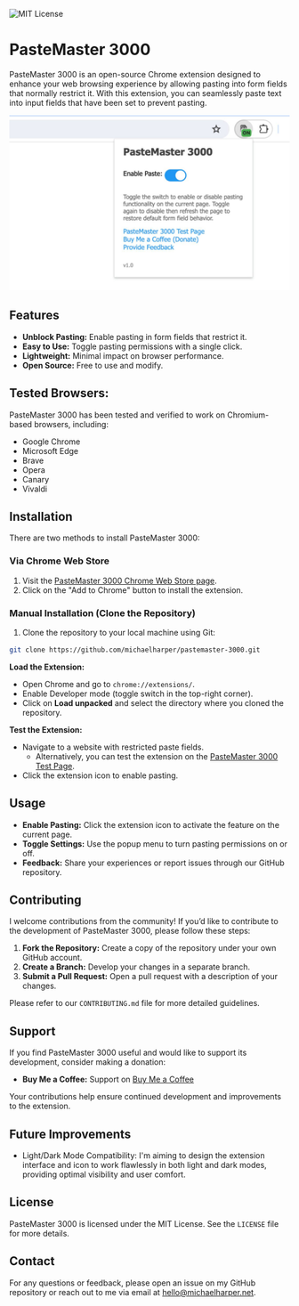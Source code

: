 ![MIT License](https://img.shields.io/badge/license-MIT-blue.svg)

# PasteMaster 3000

PasteMaster 3000 is an open-source Chrome extension designed to enhance your web browsing experience by allowing pasting into form fields that normally restrict it. With this extension, you can seamlessly paste text into input fields that have been set to prevent pasting.

![PasteMaster 3000 Logo](https://github.com/michaelharper/pastemaster-3000/blob/main/images/PasteMaster_3000_with_indicator.jpg?raw=true "PasteMaster 3000 Logo")

## Features

- **Unblock Pasting:** Enable pasting in form fields that restrict it.
- **Easy to Use:** Toggle pasting permissions with a single click.
- **Lightweight:** Minimal impact on browser performance.
- **Open Source:** Free to use and modify.

## Tested Browsers:
PasteMaster 3000 has been tested and verified to work on Chromium-based browsers, including:
- Google Chrome
- Microsoft Edge
- Brave
- Opera
- Canary
- Vivaldi

## Installation

There are two methods to install PasteMaster 3000:

### Via Chrome Web Store

1. Visit the [PasteMaster 3000 Chrome Web Store page](https://chromewebstore.google.com/detail/pastemaster-3000/omkaenfkgkbjncnbpcgabbpbpbbhogbj).
2. Click on the "Add to Chrome" button to install the extension.

### Manual Installation (Clone the Repository)

1. Clone the repository to your local machine using Git:

```bash
git clone https://github.com/michaelharper/pastemaster-3000.git
```

**Load the Extension:**

- Open Chrome and go to `chrome://extensions/`.
- Enable Developer mode (toggle switch in the top-right corner).
- Click on **Load unpacked** and select the directory where you cloned the repository.

**Test the Extension:**

- Navigate to a website with restricted paste fields.
  - Alternatively, you can test the extension on the [PasteMaster 3000 Test Page](https://michaelharper.net/pastemaster-3000/).
- Click the extension icon to enable pasting.

## Usage

- **Enable Pasting:** Click the extension icon to activate the feature on the current page.
- **Toggle Settings:** Use the popup menu to turn pasting permissions on or off.
- **Feedback:** Share your experiences or report issues through our GitHub repository.

## Contributing

I welcome contributions from the community! If you’d like to contribute to the development of PasteMaster 3000, please follow these steps:

1. **Fork the Repository:** Create a copy of the repository under your own GitHub account.
2. **Create a Branch:** Develop your changes in a separate branch.
3. **Submit a Pull Request:** Open a pull request with a description of your changes.

Please refer to our `CONTRIBUTING.md` file for more detailed guidelines.

## Support

If you find PasteMaster 3000 useful and would like to support its development, consider making a donation:

- **Buy Me a Coffee:** Support on [Buy Me a Coffee](https://www.buymeacoffee.com/)

Your contributions help ensure continued development and improvements to the extension.

## Future Improvements

- Light/Dark Mode Compatibility: I'm aiming to design the extension interface and icon to work flawlessly in both light and dark modes, providing optimal visibility and user comfort.

## License

PasteMaster 3000 is licensed under the MIT License. See the `LICENSE` file for more details.

## Contact

For any questions or feedback, please open an issue on my GitHub repository or reach out to me via email at hello@michaelharper.net.
```